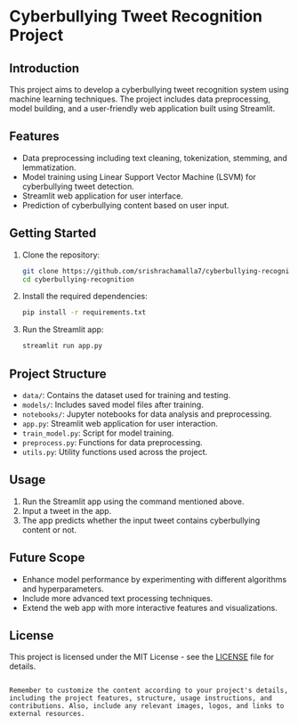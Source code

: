 
# Cyberbullying Tweet Recognition Project



## Introduction

This project aims to develop a cyberbullying tweet recognition system using machine learning techniques. The project includes data preprocessing, model building, and a user-friendly web application built using Streamlit.

## Features

- Data preprocessing including text cleaning, tokenization, stemming, and lemmatization.
- Model training using Linear Support Vector Machine (LSVM) for cyberbullying tweet detection.
- Streamlit web application for user interface.
- Prediction of cyberbullying content based on user input.

## Getting Started

1. Clone the repository:

   ```bash
   git clone https://github.com/srishrachamalla7/cyberbullying-recognition.git
   cd cyberbullying-recognition
   ```

2. Install the required dependencies:

   ```bash
   pip install -r requirements.txt
   ```

3. Run the Streamlit app:

   ```bash
   streamlit run app.py
   ```

## Project Structure

- `data/`: Contains the dataset used for training and testing.
- `models/`: Includes saved model files after training.
- `notebooks/`: Jupyter notebooks for data analysis and preprocessing.
- `app.py`: Streamlit web application for user interaction.
- `train_model.py`: Script for model training.
- `preprocess.py`: Functions for data preprocessing.
- `utils.py`: Utility functions used across the project.

## Usage

1. Run the Streamlit app using the command mentioned above.
2. Input a tweet in the app.
3. The app predicts whether the input tweet contains cyberbullying content or not.

## Future Scope

- Enhance model performance by experimenting with different algorithms and hyperparameters.
- Include more advanced text processing techniques.
- Extend the web app with more interactive features and visualizations.


## License

This project is licensed under the MIT License - see the [LICENSE](LICENSE) file for details.
```

Remember to customize the content according to your project's details, including the project features, structure, usage instructions, and contributions. Also, include any relevant images, logos, and links to external resources.


